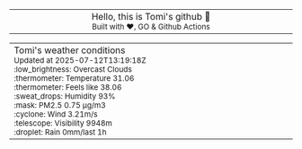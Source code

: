 
<div align="center">
<table>
<tbody>
<td align="center">
<img width="2000" height="0"><br>
Hello, this is Tomi's github 👋<br>
<sup>Built with ❤️, GO & Github Actions</sup><br>
<img width="2000" height="0">
</td>
</tbody>
</table>
</div>
<table>
<tbody>
<td align="left">
<img width="2000" height="0"><br>
Tomi's weather conditions<br>
<sup>Updated at 2025-07-12T13:19:18Z</sup><br>
<sup>:low_brightness: Overcast Clouds</sup><br>
<sup>:thermometer: Temperature 31.06 </sup><br>
<sup>:thermometer: Feels like 38.06</sup><br>
<sup>:sweat_drops: Humidity 93%</sup><br>
<sup>:mask: PM2.5 0.75 μg/m3</sup><br>
<sup>:cyclone: Wind 3.21m/s </sup><br>
<sup>:telescope: Visibility 9948m </sup><br>
<sup>:droplet: Rain 0mm/last 1h </sup><br>
<img width="2000" height="0">
</td>
<td align="left">
<img width="2000" height="0"><br>
<br>
<img width="2000" height="0">
</td>
</tbody>
</table>
</div>
    